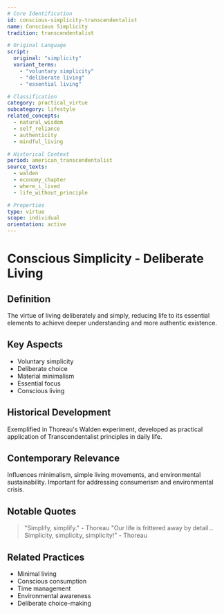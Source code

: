 ```yaml
---
# Core Identification
id: conscious-simplicity-transcendentalist
name: Conscious Simplicity
tradition: transcendentalist

# Original Language
script:
  original: "simplicity"
  variant_terms:
    - "voluntary simplicity"
    - "deliberate living"
    - "essential living"

# Classification
category: practical_virtue
subcategory: lifestyle
related_concepts:
  - natural_wisdom
  - self_reliance
  - authenticity
  - mindful_living

# Historical Context
period: american_transcendentalist
source_texts:
  - walden
  - economy_chapter
  - where_i_lived
  - life_without_principle

# Properties
type: virtue
scope: individual
orientation: active
---
```


# Conscious Simplicity - Deliberate Living

## Definition
The virtue of living deliberately and simply, reducing life to its essential elements to achieve deeper understanding and more authentic existence.

## Key Aspects
- Voluntary simplicity
- Deliberate choice
- Material minimalism
- Essential focus
- Conscious living

## Historical Development
Exemplified in Thoreau's Walden experiment, developed as practical application of Transcendentalist principles in daily life.

## Contemporary Relevance
Influences minimalism, simple living movements, and environmental sustainability. Important for addressing consumerism and environmental crisis.

## Notable Quotes
> "Simplify, simplify." - Thoreau
> "Our life is frittered away by detail... Simplicity, simplicity, simplicity!" - Thoreau

## Related Practices
- Minimal living
- Conscious consumption
- Time management
- Environmental awareness
- Deliberate choice-making